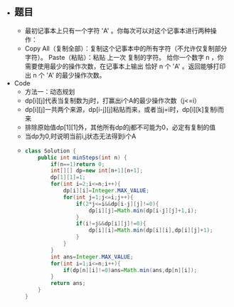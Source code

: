 - ## 题目
	- 最初记事本上只有一个字符 'A' 。你每次可以对这个记事本进行两种操作：
	- Copy All（复制全部）：复制这个记事本中的所有字符（不允许仅复制部分字符）。
	  Paste（粘贴）：粘贴 上一次 复制的字符。
	  给你一个数字 n ，你需要使用最少的操作次数，在记事本上输出 恰好 n 个 'A' 。返回能够打印出 n 个 'A' 的最少操作次数。
- Code
	- 方法一：动态规划
	- dp[i][j]代表当复制数为j时，打赢出i个A的最少操作次数（j<=i）
	- dp[i][j]一共两个来源，dp[i-j][j]粘贴而来，或者当j=i时，dp[i][k]复制i而来
	- 排除原始值dp[1][1]外，其他所有dp的j都不可能为0，必定有复制的值
	- 当dp为0,时说明当前i,j状态无法得到i个A
	- ```java
	  class Solution {
	      public int minSteps(int n) {
	          if(n==1)return 0;
	          int[][] dp=new int[n+1][n+1];
	          dp[1][1]=1;
	          for(int i=2;i<=n;i++){
	              dp[i][i]=Integer.MAX_VALUE;
	              for(int j=1;j<=i;j++){
	                  if(2*j<=i&&dp[i-j][j]!=0){
	                      dp[i][j]=Math.min(dp[i-j][j]+1,i);
	                  }
	                  if(i!=j&&dp[i][j]!=0){
	                      dp[i][i]=Math.min(dp[i][i],dp[i][j]+1);
	                  }
	              }
	          }
	          int ans=Integer.MAX_VALUE;
	          for(int i=1;i<=n;i++){
	              if(dp[n][i]!=0)ans=Math.min(ans,dp[n][i]);
	          }
	          return ans;
	      }
	  }
	  ```